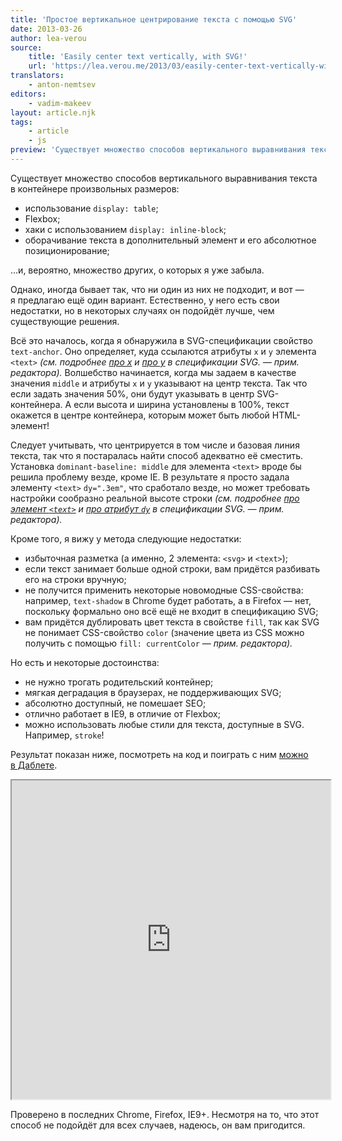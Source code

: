 ```yaml
---
title: 'Простое вертикальное центрирование текста с помощью SVG'
date: 2013-03-26
author: lea-verou
source:
    title: 'Easily center text vertically, with SVG!'
    url: 'https://lea.verou.me/2013/03/easily-center-text-vertically-with-svg/'
translators:
    - anton-nemtsev
editors:
    - vadim-makeev
layout: article.njk
tags:
    - article
    - js
preview: 'Существует множество способов вертикального выравнивания текста в контейнере произвольных размеров. Однако, иногда бывает так, что ни один из них не подходит, и вот — я предлагаю ещё один вариант. Естественно, у него есть свои недостатки, но в некоторых случаях он подойдёт лучше, чем существующие решения.'
---
```


Существует множество способов вертикального выравнивания текста в контейнере произвольных размеров:

- использование `display: table`;
- Flexbox;
- хаки с использованием `display: inline-block`;
- оборачивание текста в дополнительный элемент и его абсолютное позиционирование;

…и, вероятно, множество других, о которых я уже забыла.

Однако, иногда бывает так, что ни один из них не подходит, и вот — я предлагаю ещё один вариант. Естественно, у него есть свои недостатки, но в некоторых случаях он подойдёт лучше, чем существующие решения.

Всё это началось, когда я обнаружила в SVG-спецификации свойство `text-anchor`. Оно определяет, куда ссылаются атрибуты `x` и `y` элемента `<text>` _(см. подробнее [про x](https://www.w3.org/TR/SVG/text.html#TextElementXAttribute "x") и [про y](https://www.w3.org/TR/SVG/text.html#TextElementYAttribute "y") в спецификации SVG. — прим. редактора)._ Волшебство начинается, когда мы задаем в качестве значения `middle` и атрибуты `x` и `y` указывают на центр текста. Так что если задать значения 50%, они будут указывать в центр SVG-контейнера. А если высота и ширина установлены в 100%, текст окажется в центре контейнера, которым может быть любой HTML-элемент!

Следует учитывать, что центрируется в том числе и базовая линия текста, так что я постаралась найти способ адекватно её сместить. Установка `dominant-baseline: middle` для элемента `<text>` вроде бы решила проблему везде, кроме IE. В результате я просто задала элементу `<text>` `dy=".3em"`, что сработало везде, но может требовать настройки сообразно реальной высоте строки _(см. подробнее [про элемент `<text>`](https://www.w3.org/TR/SVG/text.html#TextElement) и [про атрибут `dy`](https://www.w3.org/TR/SVG/text.html#TextElementDYAttribute) в спецификации SVG. — прим. редактора)._

Кроме того, я вижу у метода следующие недостатки:

- избыточная разметка (а именно, 2 элемента: `<svg>` и `<text>`);
- если текст занимает больше одной строки, вам придётся разбивать его на строки вручную;
- не получится применить некоторые новомодные CSS-свойства: например, `text-shadow` в Chrome будет работать, а в Firefox — нет, поскольку формально оно всё ещё не входит в спецификацию SVG;
- вам придётся дублировать цвет текста в свойстве `fill`, так как SVG не понимает СSS-свойство `color` (значение цвета из CSS можно получить с помощью `fill: currentColor` — _прим. редактора)._

Но есть и некоторые достоинства:

- не нужно трогать родительский контейнер;
- мягкая деградация в браузерах, не поддерживающих SVG;
- абсолютно доступный, не помешает SEO;
- отлично работает в IE9, в отличие от Flexbox;
- можно использовать любые стили для текста, доступные в SVG. Например, `stroke`!

Результат показан ниже, посмотреть на код и поиграть с ним [можно в Даблете](https://dabblet.com/gist/5229803).

<iframe src="https://dabblet.com/gist/5229803" width="510" height="510"></iframe>

Проверено в последних Chrome, Firefox, IE9+. Несмотря на то, что этот способ не подойдёт для всех случаев, надеюсь, он вам пригодится.

